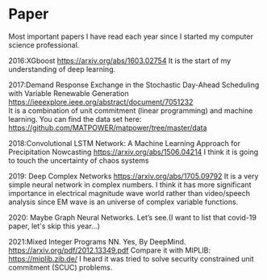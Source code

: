 # Paper
 Most important papers I have read each year since I started my computer science professional.

2016:XGboost
 https://arxiv.org/abs/1603.02754
It is the start of my understanding of deep learning.

2017:Demand Response Exchange in the Stochastic Day-Ahead Scheduling with Variable Renewable Generation
 https://ieeexplore.ieee.org/abstract/document/7051232   
It is a combination of unit commitment (linear programming) and machine learning.
You can find the data set here: https://github.com/MATPOWER/matpower/tree/master/data

2018:Convolutional LSTM Network: A Machine Learning Approach for Precipitation Nowcasting
 https://arxiv.org/abs/1506.04214
I think it is going to touch the uncertainty of chaos systems

2019: Deep Complex Networks
 https://arxiv.org/abs/1705.09792
It is a very simple neural network in complex numbers. I think it has more significant importance in electrical magnitude wave world rather than video/speech analysis since EM wave is an universe of complex variable functions. 

2020:
Maybe Graph Neural Networks. Let’s see.(I want to list that covid-19 paper, let's skip this year...)

2021:Mixed Integer Programs NN. Yes, By DeepMind. 
 https://arxiv.org/pdf/2012.13349.pdf
Compare it with MIPLIB:
 https://miplib.zib.de/
I heard it was tried to solve security constrained unit commitment (SCUC) problems.
